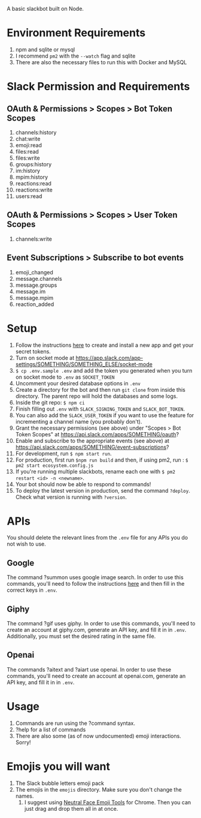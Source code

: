 A basic slackbot built on Node.

# Environment Requirements
1. npm and sqlite or mysql
1. I recommend `pm2` with the `--watch` flag and sqlite
1. There are also the necessary files to run this with Docker and MySQL

# Slack Permission and Requirements
## OAuth & Permissions > Scopes > Bot Token Scopes
1. channels:history
1. chat:write
1. emoji:read
1. files:read
1. files:write
1. groups:history
1. im:history
1. mpim:history
1. reactions:read
1. reactions:write
1. users:read

## OAuth & Permissions > Scopes > User Token Scopes
1. channels:write

## Event Subscriptions > Subscribe to bot events
1. emoji_changed
1. message.channels
1. message.groups
1. message.im
1. message.mpim
1. reaction_added

# Setup
1. Follow the instructions [here](https://slack.dev/bolt-python/tutorial/getting-started) to create and install a new app and get your secret tokens.
1. Turn on socket mode at https://app.slack.com/app-settings/SOMETHING/SOMETHING_ELSE/socket-mode
1. `$ cp .env.sample .env` and add the token you generated when you turn on socket mode to `.env` as `SOCKET_TOKEN`
1. Uncomment your desired database options in `.env`
1. Create a directory for the bot and then run `git clone` from inside this directory. The parent repo will hold the databases and some logs.
1. Inside the git repo: `$ npm ci`
1. Finish filling out `.env` with `SLACK_SIGNING_TOKEN` and `SLACK_BOT_TOKEN`.
1. You can also add the `SLACK_USER_TOKEN` if you want to use the feature for incrementing a channel name (you probably don't).
1. Grant the necessary permissions (see above) under "Scopes > Bot Token Scopes" at https://api.slack.com/apps/SOMETHING/oauth?
1. Enable and subscribe to the appropriate events (see above) at https://api.slack.com/apps/SOMETHING/event-subscriptions?
1. For development, run `$ npm start run`.
1. For production, first run `$npm run build` and then, if using pm2, run : `$ pm2 start ecosystem.config.js`
1. If you're running multiple slackbots, rename each one with `$ pm2 restart <id> -n <newname>`.
1. Your bot should now be able to respond to commands!
1. To deploy the latest version in production, send the command `?deploy`. Check what version is running with `?version`.

# APIs
You should delete the relevant lines from the `.env` file for any APIs you do not wish to use.

## Google
The command ?summon uses google image search. In order to use this commands, you'll need to follow the instructions [here](https://github.com/abhi11210646/image-search-google) and then fill in the correct keys in `.env`.

## Giphy
The command ?gif uses giphy. In order to use this commands, you'll need to create an account at giphy.com, generate an API key, and fill it in in `.env`. Additionally, you must set the desired rating in the same file.

## Openai
The commands ?aitext and ?aiart use openai. In order to use these commands, you'll need to create an account at openai.com, generate an API key, and fill it in in `.env`.

# Usage
1. Commands are run using the ?command syntax.
1. ?help for a list of commands
1. There are also some (as of now undocumented) emoji interactions. Sorry!

# Emojis you will want
1. The Slack bubble letters emoji pack
1. The emojis in the `emojis` directory. Make sure you don't change the names.
    1. I suggest using [Neutral Face Emoji Tools](https://chrome.google.com/webstore/detail/neutral-face-emoji-tools/anchoacphlfbdomdlomnbbfhcmcdmjej) for Chrome. Then you can just drag and drop them all in at once.

